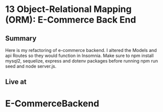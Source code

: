 # 13 Object-Relational Mapping (ORM): E-Commerce Back End

## Summary
Here is my refactoring of e-commerce backend. I altered the Models and api Routes so they would function in Insomnia. Make sure to npm install mysql2, sequelize, express and dotenv packages before running npm run seed and node server.js.

## Live at
# E-CommerceBackend
